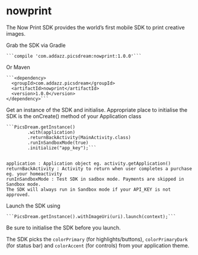 # nowprint
The Now Print SDK provides the world’s first mobile SDK to print creative images.

Grab the SDK via Gradle


    ```compile 'com.addazz.picsdream:nowprint:1.0.0'```

Or Maven


    ```<dependency>
      <groupId>com.addazz.picsdream</groupId>
      <artifactId>nowprint</artifactId>
      <version>1.0.0</version>
    </dependency>```


Get an instance of the SDK and initialise. Appropriate place to initialise the SDK is the onCreate() method of your Application class


    ```PicsDream.getInstance()
            .with(application)
            .returnBackActivity(MainActivity.class) 
            .runInSandboxMode(true)
            .initialize("app_key");```


    application : Application object eg. activity.getApplication()
    returnBackActivity : Activity to return when user completes a purchase eg. your homeactivity
    runInSandboxMode : Test SDK in sadbox mode. Payments are skipped in Sandbox mode.
    The SDK will always run in Sandbox mode if your API_KEY is not approved.


Launch the SDK using 


    ```PicsDream.getInstance().withImageUri(uri).launch(context);```

Be sure to initialise the SDK before you launch.

The SDK picks the `colorPrimary` (for highlights/buttons), `colorPrimaryDark` (for status bar) and `colorAccent` (for controls) from your application theme.
